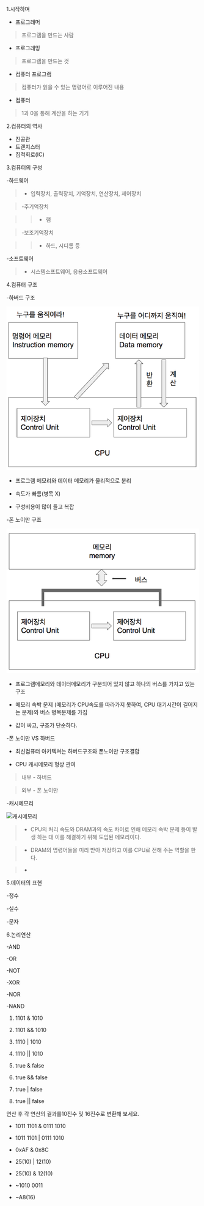 1.시작하며

* 프로그래머

>프로그램을 만드는 사람

* 프로그래밍

>프로그램을 만드는 것

* 컴퓨터 프로그램

>컴퓨터가 읽을 수 있는 명령어로 이루어진 내용

* 컴퓨터

>1과 0을 통해 계산을 하는 기기


2.컴퓨터의 역사

* 진공관
* 트랜지스터
* 집적회로(IC)

3.컴퓨터의 구성

-하드웨어

>* 입력장치, 출력장치, 기억장치, 연산장치, 제어장치

>-주기억장치

>>* 램

>-보조기억장치

>>* 하드, 시디롬 등

-소프트웨어
>* 시스템소프트웨어, 응용소프트웨어

4.컴퓨터 구조

-하버드 구조

![하버드](https://github.com/KimYunseo/summary/blob/master/harvard.png?raw=true)

* 프로그램 메모리와 데이터 메모리가 물리적으로 분리

* 속도가 빠름(병목 X)

* 구성비용이 많이 들고 복잡


-폰 노이만 구조

![폰노이만](https://github.com/KimYunseo/summary/blob/master/von_neumann.png?raw=true)

* 프로그램메모리와 데이터메모리가 구분되어 있지 않고 하나의 버스를 가지고 있는 구조

* 메모리 속박 문제 (메모리가 CPU속도를 따라가지 못하여, CPU 대기시간이 길어지는 문제)와 버스 병목문제를 가짐

* 값이 싸고, 구조가 단순하다.

-폰 노이만 VS 하버드

* 최신컴퓨터 아키텍쳐는 하버드구조와 폰노이만 구조결합

* CPU 캐시메모리 형상 관여

>내부 - 하버드

>외부 - 폰 노이만

-캐시메모리

![캐시메모리](https://image-proxy.namuwikiusercontent.com/r/http%3A%2F%2Fcs.uwec.edu%2F~buipj%2Fteaching%2Fcs.352.f12%2Fstatic%2Fimage%2Fmemory_hierarchy.png)

>* CPU의 처리 속도와 DRAM과의 속도 차이로 인해 메모리 속박 문제 등이 발생 하는 대 이를 해결하기 위해 도입된 메모리이다.

>* DRAM의 명령어들을 미리 받아 저장하고 이를 CPU로 전해 주는 역할을 한다.

>* 

5.데이터의 표현

-정수

-실수

-문자

6.논리연산

-AND

-OR

-NOT

-XOR

-NOR

-NAND

1) 1101 & 1010

2) 1101 && 1010

3) 1110 | 1010

4) 1110 || 1010

5) true & false

6) true && false

7) true | false

8) true || false

연산 후 각 연산의 결과를10진수 및 16진수로 변환해 보세요.

* 1011 1101 & 0111 1010

* 1011 1101 | 0111 1010

* 0xAF & 0x8C

* 25(10) | 12(10)

* 25(10) & 12(10)

* ~1010 0011

* ~A8(16)

